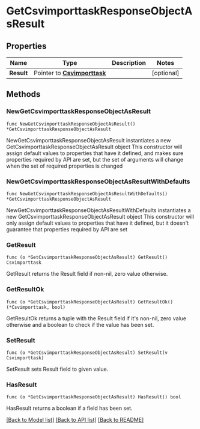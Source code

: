 # GetCsvimporttaskResponseObjectAsResult

## Properties

Name | Type | Description | Notes
------------ | ------------- | ------------- | -------------
**Result** | Pointer to [**Csvimporttask**](Csvimporttask.md) |  | [optional] 

## Methods

### NewGetCsvimporttaskResponseObjectAsResult

`func NewGetCsvimporttaskResponseObjectAsResult() *GetCsvimporttaskResponseObjectAsResult`

NewGetCsvimporttaskResponseObjectAsResult instantiates a new GetCsvimporttaskResponseObjectAsResult object
This constructor will assign default values to properties that have it defined,
and makes sure properties required by API are set, but the set of arguments
will change when the set of required properties is changed

### NewGetCsvimporttaskResponseObjectAsResultWithDefaults

`func NewGetCsvimporttaskResponseObjectAsResultWithDefaults() *GetCsvimporttaskResponseObjectAsResult`

NewGetCsvimporttaskResponseObjectAsResultWithDefaults instantiates a new GetCsvimporttaskResponseObjectAsResult object
This constructor will only assign default values to properties that have it defined,
but it doesn't guarantee that properties required by API are set

### GetResult

`func (o *GetCsvimporttaskResponseObjectAsResult) GetResult() Csvimporttask`

GetResult returns the Result field if non-nil, zero value otherwise.

### GetResultOk

`func (o *GetCsvimporttaskResponseObjectAsResult) GetResultOk() (*Csvimporttask, bool)`

GetResultOk returns a tuple with the Result field if it's non-nil, zero value otherwise
and a boolean to check if the value has been set.

### SetResult

`func (o *GetCsvimporttaskResponseObjectAsResult) SetResult(v Csvimporttask)`

SetResult sets Result field to given value.

### HasResult

`func (o *GetCsvimporttaskResponseObjectAsResult) HasResult() bool`

HasResult returns a boolean if a field has been set.


[[Back to Model list]](../README.md#documentation-for-models) [[Back to API list]](../README.md#documentation-for-api-endpoints) [[Back to README]](../README.md)


